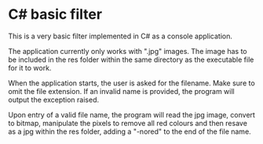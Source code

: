 # C# basic filter

This is a very basic filter implemented in C# as a console application.

The application currently only works with ".jpg" images. The image has to be included in the res folder within the same directory as the executable file for it to work.

When the application starts, the user is asked for the filename. Make sure to omit the file extension. If an invalid name is provided, the program will output the exception raised.

Upon entry of a valid file name, the program will read the jpg image, convert to bitmap, manipulate the pixels to remove all red colours and then resave as a jpg within the res folder, adding a "-nored" to the end of the file name.